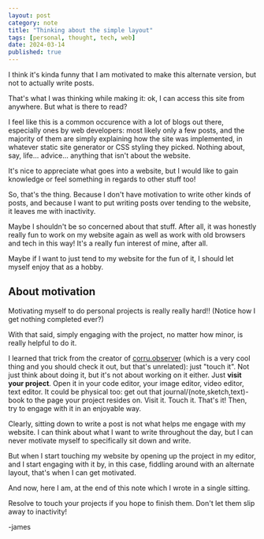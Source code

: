 ```yaml
---
layout: post
category: note
title: "Thinking about the simple layout"
tags: [personal, thought, tech, web]
date: 2024-03-14
published: true
---
```

I think it's kinda funny that I am motivated to make this alternate version, but not to actually write posts.<!--more-->

That's what I was thinking while making it: ok, I can access this site from anywhere. But what is there to read?

I feel like this is a common occurence with a lot of blogs out there, especially ones by web developers: most likely only a few posts, and the majority of them are simply explaining how the site was implemented, in whatever static site generator or CSS styling they picked. Nothing about, say, life... advice... anything that isn't about the website.

It's nice to appreciate what goes into a website, but I would like to gain knowledge or feel something in regards to other stuff too!

So, that's the thing. Because I don't have motivation to write other kinds of posts, and because I want to put writing posts over tending to the website, it leaves me with inactivity.

Maybe I shouldn't be so concerned about that stuff. After all, it was honestly really fun to work on my website again as well as work with old browsers and tech in this way! It's a really fun interest of mine, after all.

Maybe if I want to just tend to my website for the fun of it, I should let myself enjoy that as a hobby.

## About motivation

Motivating myself to do personal projects is really really hard!! (Notice how I get nothing completed ever?)

With that said, simply engaging with the project, no matter how minor, is really helpful to do it.

I learned that trick from the creator of [corru.observer](https://corru.observer) (which is a very cool thing and you should check it out, but that's unrelated): just "touch it". Not just think about doing it, but it's not about working on it either. Just **visit your project**. Open it in your code editor, your image editor, video editor, text editor. It could be physical too: get out that journal/(note,sketch,text)-book to the page your project resides on. Visit it. Touch it. That's it! Then, try to engage with it in an enjoyable way.

Clearly, sitting down to write a post is not what helps me engage with my website. I can think about what I want to write throughout the day, but I can never motivate myself to specifically sit down and write.

But when I start touching my website by opening up the project in my editor, and I start engaging with it by, in this case, fiddling around with an alternate layout, that's when I can get motivated.

And now, here I am, at the end of this note which I wrote in a single sitting.

Resolve to touch your projects if you hope to finish them. Don't let them slip away to inactivity!

-james
